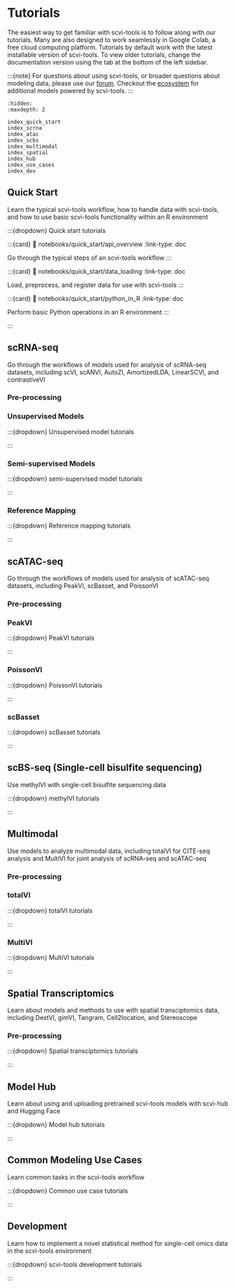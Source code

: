 # Tutorials

The easiest way to get familiar with scvi-tools is to follow along with our tutorials.
Many are also designed to work seamlessly in Google Colab, a free cloud computing platform.
Tutorials by default work with the latest installable version of scvi-tools. To view older tutorials,
change the documentation version using the tab at the bottom of the left sidebar.

:::{note}
For questions about using scvi-tools, or broader questions about modeling data, please use our [forum]. Checkout the [ecosystem] for additional models powered by scvi-tools.
:::

```{toctree}
:hidden:
:maxdepth: 2

index_quick_start
index_scrna
index_atac
index_scbs
index_multimodal
index_spatial
index_hub
index_use_cases
index_dev
```

[forum]: https://discourse.scverse.org/
[ecosystem]: https://scvi-tools.org/ecosystem


## Quick Start

Learn the typical scvi-tools workflow, how to handle data with scvi-tools, and how to use basic scvi-tools functionality within an R environment

:::{dropdown} Quick start tutorials

:::{card} [](notebooks/quick_start/api_overview)
:link: notebooks/quick_start/api_overview
:link-type: doc

Go through the typical steps of an scvi-tools workflow
:::

:::{card} [](notebooks/quick_start/data_loading)
:link: notebooks/quick_start/data_loading
:link-type: doc

Load, preprocess, and register data for use with scvi-tools
:::

:::{card} [](notebooks/quick_start/python_in_R)
:link: notebooks/quick_start/python_in_R
:link-type: doc

Perform basic Python operations in an R environment
:::

:::

## scRNA-seq

Go through the workflows of models used for analysis of scRNA-seq datasets, including scVI, scANVI, AutoZI, AmortizedLDA, LinearSCVI, and contrastiveVI

### Pre-processing

### Unsupervised Models

:::{dropdown} Unsupervised model tutorials

:::

### Semi-supervised Models

:::{dropdown} semi-supervised model tutorials

:::

### Reference Mapping

:::{dropdown} Reference mapping tutorials

:::

## scATAC-seq

Go through the workflows of models used for analysis of scATAC-seq datasets, including PeakVI, scBasset, and PoissonVI

### Pre-processing

### PeakVI

:::{dropdown} PeakVI tutorials

:::

### PoissonVI

:::{dropdown} PoissonVI tutorials

:::

### scBasset

:::{dropdown} scBasset tutorials

:::

## scBS-seq (Single-cell bisulfite sequencing)

Use methylVI with single-cell bisulfite sequencing data

:::{dropdown} methylVI tutorials

:::

## Multimodal

Use models to analyze multimodal data, including totalVI for CITE-seq analysis and MultiVI for joint analysis of scRNA-seq and scATAC-seq

### Pre-processing

### totalVI

:::{dropdown} totalVI tutorials

:::

### MultiVI

:::{dropdown} MultiVI tutorials

:::

## Spatial Transcriptomics

Learn about models and methods to use with spatial transciptomics data, including DestVI, gimVI, Tangram, Cell2location, and Stereoscope

### Pre-processing

:::{dropdown} Spatial transciptomics tutorials

:::

## Model Hub

Learn about using and uploading pretrained scvi-tools models with scvi-hub and Hugging Face

:::{dropdown} Model hub tutorials

:::

## Common Modeling Use Cases

Learn common tasks in the scvi-tools workflow

:::{dropdown} Common use case tutorials

:::

## Development

Learn how to implement a novel statistical method for single-cell omics data in the scvi-tools environment

:::{dropdown} scvi-tools development tutorials

:::
